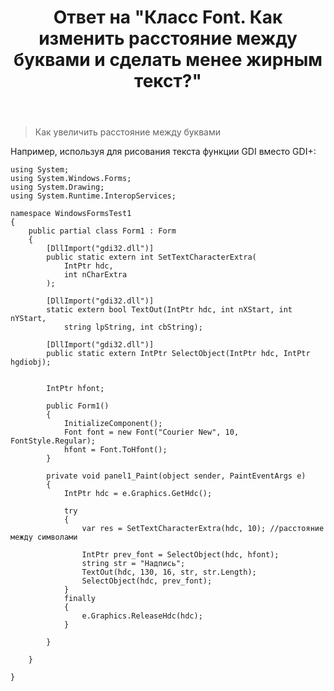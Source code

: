 ﻿---
title: "Ответ на \"Класс Font. Как изменить расстояние между буквами и сделать менее жирным текст?\""
se.owner.user_id: 240512
se.owner.display_name: "MSDN.WhiteKnight"
se.owner.link: "https://ru.stackoverflow.com/users/240512/msdn-whiteknight"
se.answer_id: 837298
se.question_id: 837265
se.post_type: answer
se.score: 0
se.is_accepted: False
---
<blockquote>
  <p>Как увеличить расстояние между буквами</p>
</blockquote>

<p>Например, используя для рисования текста функции GDI вместо GDI+:</p>

<pre><code>using System;
using System.Windows.Forms;
using System.Drawing;
using System.Runtime.InteropServices;

namespace WindowsFormsTest1
{    
    public partial class Form1 : Form
    {
        [DllImport("gdi32.dll")]
        public static extern int SetTextCharacterExtra(
            IntPtr hdc,    
            int nCharExtra 
        );

        [DllImport("gdi32.dll")]
        static extern bool TextOut(IntPtr hdc, int nXStart, int nYStart,
            string lpString, int cbString);

        [DllImport("gdi32.dll")]
        public static extern IntPtr SelectObject(IntPtr hdc, IntPtr hgdiobj);


        IntPtr hfont;

        public Form1()
        {
            InitializeComponent();
            Font font = new Font("Courier New", 10, FontStyle.Regular);
            hfont = Font.ToHfont();            
        }          

        private void panel1_Paint(object sender, PaintEventArgs e)
        {
            IntPtr hdc = e.Graphics.GetHdc();

            try
            {
                var res = SetTextCharacterExtra(hdc, 10); //расстояние между символами

                IntPtr prev_font = SelectObject(hdc, hfont);
                string str = "Надпись";
                TextOut(hdc, 130, 16, str, str.Length);
                SelectObject(hdc, prev_font);   
            }
            finally
            {
                e.Graphics.ReleaseHdc(hdc);
            }      

        }

    }     

}
</code></pre>
